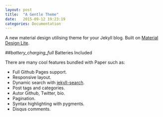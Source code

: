 ```yaml
---
layout: post
title:  "A Gentle Theme"
date:   2015-09-12 19:23:19
categories: Documentation
---
```

A new material design utilising theme for your Jekyll blog. Built on [Material Design Lite](https://www.getmdl.io/).

##<i class="material-icons">battery_charging_full</i> Batteries Included

There are many cool features bundled with Paper such as:

- Full Github Pages support.
- Responsive layout.
- Dynamic search with [jekyll-search](https://github.com/christian-fei/Simple-Jekyll-Search/).
- Post tags and categories.
- Autor Github, Twitter, bio.
- Pagination.
- Syntax highlighting with pygments.
- Disqus comments.
